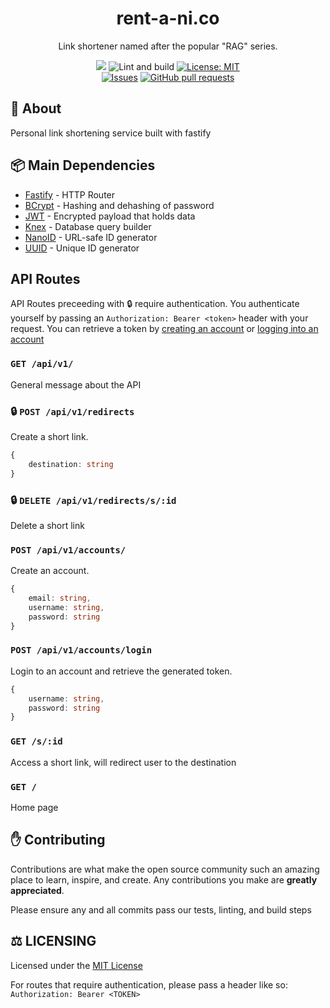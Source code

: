 <div align="center">
<h1>rent-a-ni.co</h1>
<p>Link shortener named after the popular "RAG" series.</p>
<p>
    <a href="https://discord.gg/jf66UUN"><img src="https://img.shields.io/discord/732714723744940032.svg?label=&logo=discord&logoColor=ffffff&color=7389D8&labelColor=6A7EC2 "></a>
    <img src="https://github.com/zaida04/rent-a-ni.co/workflows/lint-and-build/badge.svg" alt="Lint and build">
    <a href="https://opensource.org/licenses/MIT"><img src="https://img.shields.io/badge/License-MIT-yellow.svg" alt="License: MIT"></a><br>
    <a href="https://github.com/zaida04/rent-a-ni.co/issues"><img src="https://img.shields.io/github/issues-raw/zaida04/rent-a-ni.co.svg?maxAge=25000" alt="Issues"></a>
    <a href="https://github.com/zaida04/rent-a-ni.co/pulls"><img src="https://img.shields.io/github/issues-pr/zaida04/rent-a-ni.co.svg?style=flat" alt="GitHub pull requests"></a><br>
</p>
</div>

## 📝 About
Personal link shortening service built with fastify

## 📦 Main Dependencies
- [Fastify](https://www.fastify.io/docs/latest/TypeScript/) - HTTP Router
- [BCrypt](https://www.npmjs.com/package/bcrypt) - Hashing and dehashing of password
- [JWT](https://www.npmjs.com/package/jsonwebtoken) - Encrypted payload that holds data 
- [Knex](http://knexjs.org/) - Database query builder
- [NanoID](https://github.com/ai/nanoid) - URL-safe ID generator 
- [UUID](https://www.npmjs.com/package/uuid) - Unique ID generator

## API Routes
API Routes preceeding with 🔒 require authentication. You authenticate yourself by passing an `Authorization: Bearer <token>` header with your request. You can retrieve a token by [creating an account](https://github.com/zaida04/rent-a-ni.co#post-apiv1accounts) or [logging into an account](https://github.com/zaida04/rent-a-ni.co#post-apiv1accountslogin)

### `GET /api/v1/`
General message about the API

### 🔒 `POST /api/v1/redirects`
Create a short link.  
```ts
{
    destination: string
}
```

### 🔒 `DELETE /api/v1/redirects/s/:id`
Delete a short link  

### `POST /api/v1/accounts/`
Create an account.
```ts
{
    email: string,
    username: string,
    password: string
}
```

### `POST /api/v1/accounts/login`
Login to an account and retrieve the generated token.
```ts
{
    username: string,
    password: string
}
```

### `GET /s/:id`
Access a short link, will redirect user to the destination

### `GET /`
Home page


## ✋ Contributing
Contributions are what make the open source community such an amazing place to learn, inspire, and create. Any contributions you make are **greatly appreciated**.  

Please ensure any and all commits pass our tests, linting, and build steps
  
## ⚖️ LICENSING
Licensed under the [MIT License](https://github.com/zaida04/rent-a-ni.co/blob/main/LICENSE)  

For routes that require authentication, please pass a header like so: `Authorization: Bearer <TOKEN>`

